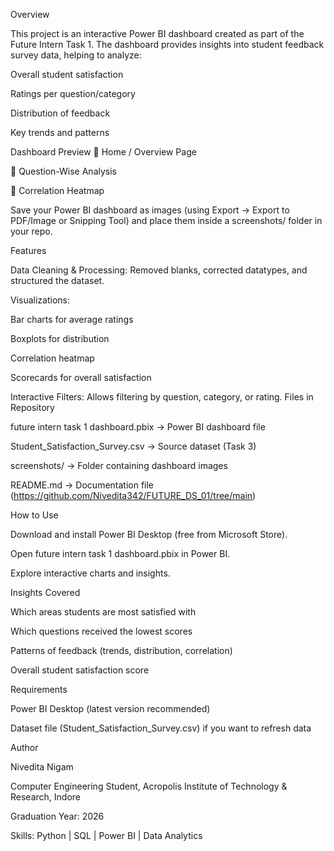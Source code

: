 Overview

This project is an interactive Power BI dashboard created as part of the Future Intern Task 1.
The dashboard provides insights into student feedback survey data, helping to analyze:

Overall student satisfaction

Ratings per question/category

Distribution of feedback

Key trends and patterns

 Dashboard Preview
🔹 Home / Overview Page

🔹 Question-Wise Analysis

🔹 Correlation Heatmap

 Save your Power BI dashboard as images (using Export → Export to PDF/Image or Snipping Tool) and place them inside a screenshots/ folder in your repo.

 Features

Data Cleaning & Processing: Removed blanks, corrected datatypes, and structured the dataset.

Visualizations:

Bar charts for average ratings

Boxplots for distribution

Correlation heatmap

Scorecards for overall satisfaction

Interactive Filters: Allows filtering by question, category, or rating.
 Files in Repository

future intern task 1 dashboard.pbix → Power BI dashboard file

Student_Satisfaction_Survey.csv → Source dataset (Task 3)

screenshots/ → Folder containing dashboard images

README.md → Documentation file (https://github.com/Nivedita342/FUTURE_DS_01/tree/main)

How to Use

Download and install Power BI Desktop (free from Microsoft Store).

Open future intern task 1 dashboard.pbix in Power BI.

Explore interactive charts and insights.

Insights Covered

Which areas students are most satisfied with

Which questions received the lowest scores

Patterns of feedback (trends, distribution, correlation)

Overall student satisfaction score

 Requirements

Power BI Desktop (latest version recommended)

Dataset file (Student_Satisfaction_Survey.csv) if you want to refresh data

Author

Nivedita Nigam

Computer Engineering Student, Acropolis Institute of Technology & Research, Indore

 Graduation Year: 2026

 Skills: Python | SQL | Power BI | Data Analytics
